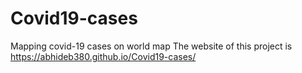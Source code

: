 # Covid19-cases
Mapping covid-19 cases on world map
The website of this project is https://abhideb380.github.io/Covid19-cases/
